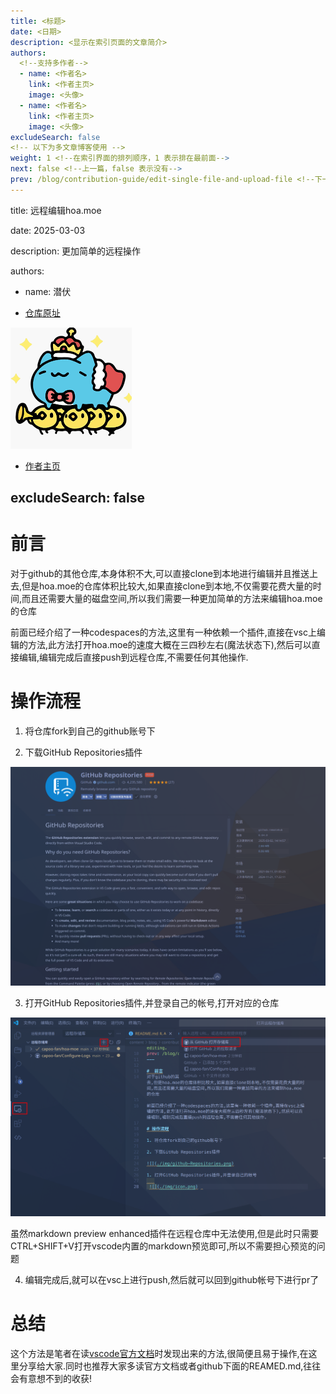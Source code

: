 ```yaml
---
title: <标题>
date: <日期>
description: <显示在索引页面的文章简介>
authors:
  <!--支持多作者-->
  - name: <作者名>
    link: <作者主页>
    image: <头像>
  - name: <作者名>
    link: <作者主页>
    image: <头像>
excludeSearch: false
<!-- 以下为多文章博客使用 -->
weight: 1 <!--在索引界面的排列顺序，1 表示排在最前面-->
next: false <!--上一篇，false 表示没有-->
prev: /blog/contribution-guide/edit-single-file-and-upload-file <!--下一篇，false 表示没有-->
---
```



title: 远程编辑hoa.moe

date: 2025-03-03

description: 更加简单的远程操作

authors:
  - name: 潜伏
  
  - [仓库原址](https://github.com/capoo-fan/hoa-moe)

  ![](./img/head.png)

  - [作者主页](https://github.com/capoo-fan)
  
excludeSearch: false
---

#  前言
对于github的其他仓库,本身体积不大,可以直接clone到本地进行编辑并且推送上去,但是hoa.moe的仓库体积比较大,如果直接clone到本地,不仅需要花费大量的时间,而且还需要大量的磁盘空间,所以我们需要一种更加简单的方法来编辑hoa.moe的仓库

前面已经介绍了一种codespaces的方法,这里有一种依赖一个插件,直接在vsc上编辑的方法,此方法打开hoa.moe的速度大概在三四秒左右(魔法状态下),然后可以直接编辑,编辑完成后直接push到远程仓库,不需要任何其他操作.

# 操作流程

1. 将仓库fork到自己的github账号下

2. 下载GitHub Repositories插件

![](./img/github-Repositories.png)

3. 打开GitHub Repositories插件,并登录自己的帐号,打开对应的仓库
   
![](./img/teach.png)  

虽然markdown preview enhanced插件在远程仓库中无法使用,但是此时只需要CTRL+SHIFT+V打开vscode内置的markdown预览即可,所以不需要担心预览的问题

4. 编辑完成后,就可以在vsc上进行push,然后就可以回到github帐号下进行pr了
   

# 总结

这个方法是笔者在读[vscode官方文档](https://code.visualstudio.com/docs)时发现出来的方法,很简便且易于操作,在这里分享给大家.同时也推荐大家多读官方文档或者github下面的REAMED.md,往往会有意想不到的收获!